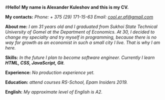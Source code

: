 #**Hello! My name is Alexander Kuleshov and this is my CV.**

**My contacts:**
*Phone: + 375 (29) 171-15-63*
*Email: cool.er.af@gmail.com*

**About me:**
_I am 31 years old and I graduated from Sukhoi State Technical University of Gomel at the Department of Economics.
At 30, I decided to change my specialty and try myself in programming, because there is no way for growth as an economist in such a small city I live.
That is why I am here._

**Skills:**
_In the future I plan to become software engineer._
_Currently I learn **HTML, CSS, JavaScript, Git**._

**Experience:**
_No production experience yet._

**Education:**
_attend courses RS-School, Epam Insiders 2019._

**English:**
_My approximate level of English is A2._